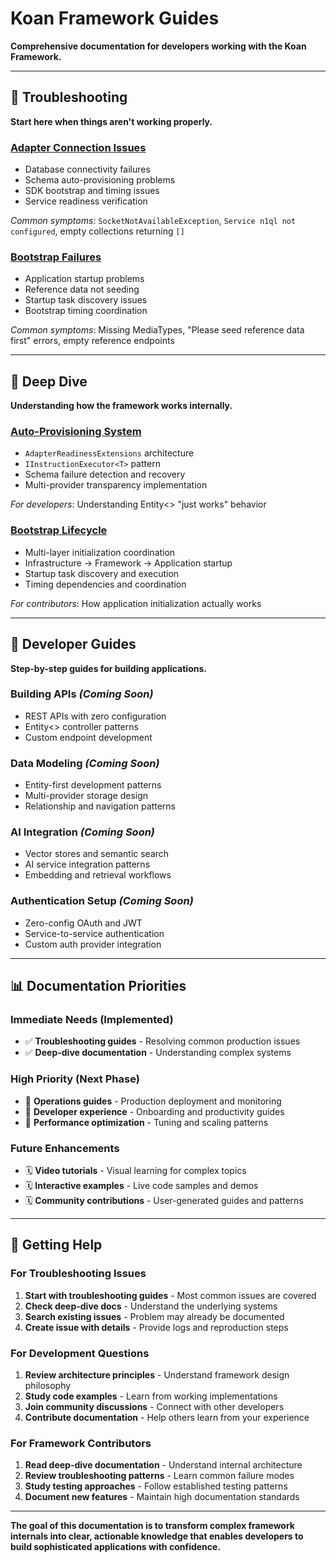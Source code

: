 # Koan Framework Guides

**Comprehensive documentation for developers working with the Koan Framework.**

---

## 🚨 Troubleshooting

**Start here when things aren't working properly.**

### [Adapter Connection Issues](troubleshooting/adapter-connection-issues.md)
- Database connectivity failures
- Schema auto-provisioning problems
- SDK bootstrap and timing issues
- Service readiness verification

*Common symptoms*: `SocketNotAvailableException`, `Service n1ql not configured`, empty collections returning `[]`

### [Bootstrap Failures](troubleshooting/bootstrap-failures.md)
- Application startup problems
- Reference data not seeding
- Startup task discovery issues
- Bootstrap timing coordination

*Common symptoms*: Missing MediaTypes, "Please seed reference data first" errors, empty reference endpoints

---

## 🔬 Deep Dive

**Understanding how the framework works internally.**

### [Auto-Provisioning System](deep-dive/auto-provisioning-system.md)
- `AdapterReadinessExtensions` architecture
- `IInstructionExecutor<T>` pattern
- Schema failure detection and recovery
- Multi-provider transparency implementation

*For developers*: Understanding Entity<> "just works" behavior

### [Bootstrap Lifecycle](deep-dive/bootstrap-lifecycle.md)
- Multi-layer initialization coordination
- Infrastructure → Framework → Application startup
- Startup task discovery and execution
- Timing dependencies and coordination

*For contributors*: How application initialization actually works

---

## 📖 Developer Guides

**Step-by-step guides for building applications.**

### Building APIs *(Coming Soon)*
- REST APIs with zero configuration
- Entity<> controller patterns
- Custom endpoint development

### Data Modeling *(Coming Soon)*
- Entity-first development patterns
- Multi-provider storage design
- Relationship and navigation patterns

### AI Integration *(Coming Soon)*
- Vector stores and semantic search
- AI service integration patterns
- Embedding and retrieval workflows

### Authentication Setup *(Coming Soon)*
- Zero-config OAuth and JWT
- Service-to-service authentication
- Custom auth provider integration

---

## 📊 Documentation Priorities

### Immediate Needs (Implemented)
- ✅ **Troubleshooting guides** - Resolving common production issues
- ✅ **Deep-dive documentation** - Understanding complex systems

### High Priority (Next Phase)
- 🔄 **Operations guides** - Production deployment and monitoring
- 🔄 **Developer experience** - Onboarding and productivity guides
- 🔄 **Performance optimization** - Tuning and scaling patterns

### Future Enhancements
- 🗓️ **Video tutorials** - Visual learning for complex topics
- 🗓️ **Interactive examples** - Live code samples and demos
- 🗓️ **Community contributions** - User-generated guides and patterns

---

## 🎯 Getting Help

### For Troubleshooting Issues
1. **Start with troubleshooting guides** - Most common issues are covered
2. **Check deep-dive docs** - Understand the underlying systems
3. **Search existing issues** - Problem may already be documented
4. **Create issue with details** - Provide logs and reproduction steps

### For Development Questions
1. **Review architecture principles** - Understand framework design philosophy
2. **Study code examples** - Learn from working implementations
3. **Join community discussions** - Connect with other developers
4. **Contribute documentation** - Help others learn from your experience

### For Framework Contributors
1. **Read deep-dive documentation** - Understand internal architecture
2. **Review troubleshooting patterns** - Learn common failure modes
3. **Study testing approaches** - Follow established testing patterns
4. **Document new features** - Maintain high documentation standards

---

**The goal of this documentation is to transform complex framework internals into clear, actionable knowledge that enables developers to build sophisticated applications with confidence.**